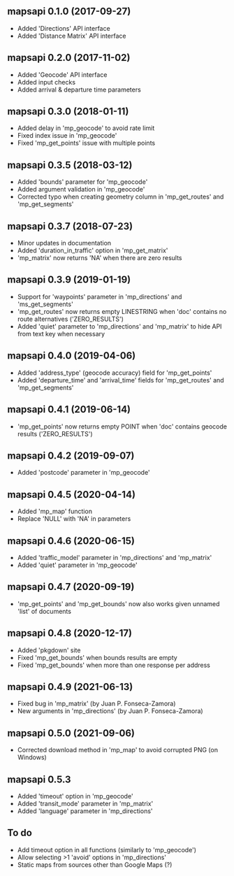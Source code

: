 ## mapsapi 0.1.0 (2017-09-27)

* Added 'Directions' API interface
* Added 'Distance Matrix' API interface

## mapsapi 0.2.0 (2017-11-02)

* Added 'Geocode' API interface
* Added input checks
* Added arrival & departure time parameters

## mapsapi 0.3.0 (2018-01-11)

* Added delay in 'mp_geocode' to avoid rate limit
* Fixed index issue in 'mp_geocode'
* Fixed 'mp_get_points' issue with multiple points

## mapsapi 0.3.5 (2018-03-12)

* Added 'bounds' parameter for 'mp_geocode'
* Added argument validation in 'mp_geocode'
* Corrected typo when creating geometry column in 'mp_get_routes' and 'mp_get_segments'

## mapsapi 0.3.7 (2018-07-23)

* Minor updates in documentation
* Added 'duration_in_traffic' option in 'mp_get_matrix'
* 'mp_matrix' now returns 'NA' when there are zero results

## mapsapi 0.3.9 (2019-01-19)

* Support for 'waypoints' parameter in 'mp_directions' and 'ms_get_segments'
* 'mp_get_routes' now returns empty LINESTRING when 'doc' contains no route alternatives ('ZERO_RESULTS')
* Added 'quiet' parameter to 'mp_directions' and 'mp_matrix' to hide API from text key when necessary

## mapsapi 0.4.0 (2019-04-06)

* Added 'address_type' (geocode accuracy) field for 'mp_get_points'
* Added 'departure_time' and 'arrival_time' fields for 'mp_get_routes' and 'mp_get_segments'

## mapsapi 0.4.1 (2019-06-14)

* 'mp_get_points' now returns empty POINT when 'doc' contains geocode results ('ZERO_RESULTS')

## mapsapi 0.4.2 (2019-09-07)

* Added 'postcode' parameter in 'mp_geocode'

## mapsapi 0.4.5 (2020-04-14)

* Added 'mp_map' function
* Replace 'NULL' with 'NA' in parameters

## mapsapi 0.4.6 (2020-06-15)

* Added 'traffic_model' parameter in 'mp_directions' and 'mp_matrix'
* Added 'quiet' parameter in 'mp_geocode'

## mapsapi 0.4.7 (2020-09-19)

* 'mp_get_points' and 'mp_get_bounds' now also works given unnamed 'list' of documents

## mapsapi 0.4.8 (2020-12-17)

* Added 'pkgdown' site
* Fixed 'mp_get_bounds' when bounds results are empty
* Fixed 'mp_get_bounds' when more than one response per address

## mapsapi 0.4.9 (2021-06-13)

* Fixed bug in 'mp_matrix' (by Juan P. Fonseca-Zamora)
* New arguments in 'mp_directions' (by Juan P. Fonseca-Zamora)

## mapsapi 0.5.0 (2021-09-06)

* Corrected download method in 'mp_map' to avoid corrupted PNG (on Windows)

## mapsapi 0.5.3 

* Added 'timeout' option in 'mp_geocode'
* Added 'transit_mode' parameter in 'mp_matrix'
* Added 'language' parameter in 'mp_directions'

## To do

* Add timeout option in all functions (similarly to 'mp_geocode')
* Allow selecting >1 'avoid' options in 'mp_directions'
* Static maps from sources other than Google Maps (?)

